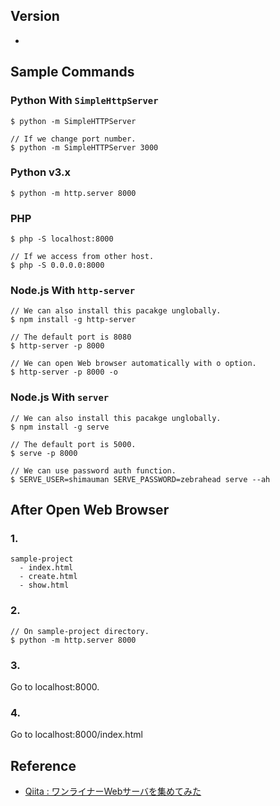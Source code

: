 ## Version
-

## Sample Commands

### Python With `SimpleHttpServer`
```
$ python -m SimpleHTTPServer

// If we change port number.
$ python -m SimpleHTTPServer 3000
```

### Python v3.x
```
$ python -m http.server 8000
```

### PHP
```
$ php -S localhost:8000

// If we access from other host.
$ php -S 0.0.0.0:8000
```

### Node.js With `http-server`
```
// We can also install this pacakge unglobally.
$ npm install -g http-server
```
```
// The default port is 8080
$ http-server -p 8000

// We can open Web browser automatically with o option.
$ http-server -p 8000 -o
```

### Node.js With `server`
```
// We can also install this pacakge unglobally.
$ npm install -g serve
```
```
// The default port is 5000.
$ serve -p 8000

// We can use password auth function.
$ SERVE_USER=shimauman SERVE_PASSWORD=zebrahead serve --ah
```

## After Open Web Browser

### 1.
```
sample-project
  - index.html
  - create.html
  - show.html
```

### 2.
```
// On sample-project directory.
$ python -m http.server 8000
```

### 3.
Go to localhost:8000.

### 4.
Go to localhost:8000/index.html


## Reference
- [Qiita : ワンライナーWebサーバを集めてみた](https://qiita.com/sudahiroshi/items/e74d61d939f18779970d#nodejshttp-server%E7%B7%A8)
